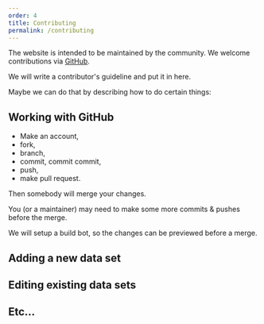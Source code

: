 ```yaml
---
order: 4
title: Contributing
permalink: /contributing
---
```


The website is intended to be maintained by the community.
We welcome contributions via [GitHub](http://www.github.com/dlrep/dlrep).

We will write a contributor's guideline and put it in here.

Maybe we can do that by describing how to do certain things:

## Working with GitHub

- Make an account,
- fork,
- branch,
- commit, commit commit,
- push,
- make pull request.

Then somebody will merge your changes.

You (or a maintainer) may need to make some more commits & pushes before the merge.

We will setup a build bot, so the changes can be previewed before a merge.

## Adding a new data set

## Editing existing data sets

## Etc...

